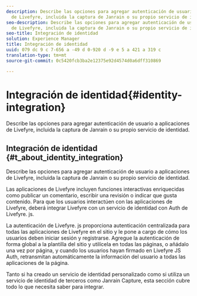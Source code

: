 ```yaml
---
description: Describe las opciones para agregar autenticación de usuario a aplicaciones
  de Livefyre, incluida la captura de Janrain o su propio servicio de identidad.
seo-description: Describe las opciones para agregar autenticación de usuario a aplicaciones
  de Livefyre, incluida la captura de Janrain o su propio servicio de identidad.
seo-title: Integración de identidad
solution: Experience Manager
title: Integración de identidad
uuid: 079 dc 9 c 7-656 a -49 d 0-920 d -9 e 5 a 421 a 319 c
translation-type: tm+mt
source-git-commit: 0c5420fcb3ba2e12375e92d4574d0a6dff310869

---
```



# Integración de identidad{#identity-integration}

Describe las opciones para agregar autenticación de usuario a aplicaciones de Livefyre, incluida la captura de Janrain o su propio servicio de identidad.

## Integración de identidad {#t_about_identity_integration}

Describe las opciones para agregar autenticación de usuario a aplicaciones de Livefyre, incluida la captura de Janrain o su propio servicio de identidad.

Las aplicaciones de Livefyre incluyen funciones interactivas enriquecidas como publicar un comentario, escribir una revisión o indicar que gusta contenido. Para que los usuarios interactúen con las aplicaciones de Livefyre, deberá integrar Livefyre con un servicio de identidad con Auth de Livefyre. js.

La autenticación de Livefyre. js proporciona autenticación centralizada para todas las aplicaciones de Livefyre en el sitio y le pone a cargo de cómo los usuarios deben iniciar sesión y registrarse. Agregue la autenticación de forma global a la plantilla del sitio y utilícela en todas las páginas, o añádalo una vez por página, y cuando los usuarios hayan firmado en Livefyre JS Auth, retransmitan automáticamente la información del usuario a todas las aplicaciones de la página.

Tanto si ha creado un servicio de identidad personalizado como si utiliza un servicio de identidad de terceros como Janrain Capture, esta sección cubre todo lo que necesita saber para integrar.
